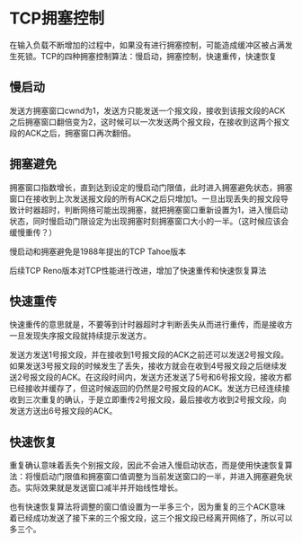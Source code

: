 # TCP拥塞控制

在输入负载不断增加的过程中，如果没有进行拥塞控制，可能造成缓冲区被占满发生死锁。TCP的四种拥塞控制算法：慢启动，拥塞控制，快速重传，快速恢复

## 慢启动

发送方拥塞窗口cwnd为1，发送方只能发送一个报文段，接收到该报文段的ACK之后拥塞窗口翻倍变为2，这时候可以一次发送两个报文段，在接收到这两个报文段的ACK之后，拥塞窗口再次翻倍。

## 拥塞避免

拥塞窗口指数增长，直到达到设定的慢启动门限值，此时进入拥塞避免状态，拥塞窗口在接收到上次发送报文段的所有ACK之后只增加1。一旦出现丢失的报文段导致计时器超时，判断网络可能出现拥塞，就把拥塞窗口重新设置为1，进入慢启动状态，同时慢启动门限设定为出现拥塞时刻拥塞窗口大小的一半。（这时候应该会缓慢重传？）

慢启动和拥塞避免是1988年提出的TCP Tahoe版本

后续TCP Reno版本对TCP性能进行改进，增加了快速重传和快速恢复算法

## 快速重传

快速重传的意思就是，不要等到计时器超时才判断丢失从而进行重传，而是接收方一旦发现失序报文段就持续提示发送方。

发送方发送1号报文段，并在接收到1号报文段的ACK之前还可以发送2号报文段。如果发送3号报文段的时候发生了丢失，接收方就会在收到4号报文段之后继续发送2号报文段的ACK。在这段时间内，发送方还发送了5号和6号报文段，接收方都已经接收并缓存了，但这时候返回的仍然是2号报文段的ACK。发送方已经连续接收到三次重复的确认，于是立即重传2号报文段，最后接收方收到2号报文段，向发送方送出6号报文段的ACK。

## 快速恢复

重复确认意味着丢失个别报文段，因此不会进入慢启动状态，而是使用快速恢复算法：将慢启动门限值和拥塞窗口值调整为当前发送窗口的一半，并进入拥塞避免状态。实际效果就是发送窗口减半并开始线性增长。

也有快速恢复算法将调整的窗口值设置为一半多三个，因为重复的三个ACK意味着已经成功发送了接下来的三个报文段，这三个报文段已经离开网络了，所以可以多三个。